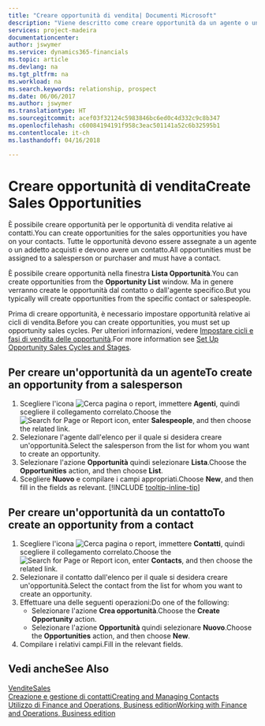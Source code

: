```yaml
---
title: "Creare opportunità di vendita| Documenti Microsoft"
description: "Viene descritto come creare opportunità da un agente o un contatto in Finance and Operations, Business edition."
services: project-madeira
documentationcenter: 
author: jswymer
ms.service: dynamics365-financials
ms.topic: article
ms.devlang: na
ms.tgt_pltfrm: na
ms.workload: na
ms.search.keywords: relationship, prospect
ms.date: 06/06/2017
ms.author: jswymer
ms.translationtype: HT
ms.sourcegitcommit: acef03f32124c5983846bc6ed0c4d332c9c8b347
ms.openlocfilehash: c60084194191f958c3eac501141a52c6b32595b1
ms.contentlocale: it-ch
ms.lasthandoff: 04/16/2018

---
```

# <a name="create-sales-opportunities"></a><span data-ttu-id="f111d-103">Creare opportunità di vendita</span><span class="sxs-lookup"><span data-stu-id="f111d-103">Create Sales Opportunities</span></span>
<span data-ttu-id="f111d-104">È possibile creare opportunità per le opportunità di vendita relative ai contatti.</span><span class="sxs-lookup"><span data-stu-id="f111d-104">You can create opportunities for the sales opportunities you have on your contacts.</span></span> <span data-ttu-id="f111d-105">Tutte le opportunità devono essere assegnate a un agente o un addetto acquisti e devono avere un contatto.</span><span class="sxs-lookup"><span data-stu-id="f111d-105">All opportunities must be assigned to a salesperson or purchaser and must have a contact.</span></span>

<span data-ttu-id="f111d-106">È possibile creare opportunità nella finestra **Lista Opportunità**.</span><span class="sxs-lookup"><span data-stu-id="f111d-106">You can create opportunities from the **Opportunity List** window.</span></span> <span data-ttu-id="f111d-107">Ma in genere verranno create le opportunità dal contatto o dall'agente specifico.</span><span class="sxs-lookup"><span data-stu-id="f111d-107">But you typically will create opportunities from the specific contact or salespeople.</span></span>

<span data-ttu-id="f111d-108">Prima di creare opportunità, è necessario impostare opportunità relative ai cicli di vendita.</span><span class="sxs-lookup"><span data-stu-id="f111d-108">Before you can create opportunities, you must set up opportunity sales cycles.</span></span> <span data-ttu-id="f111d-109">Per ulteriori informazioni, vedere [Impostare cicli e fasi di vendita delle opportunità](marketing-how-setup-opportunity-sales-cycles-stages.md).</span><span class="sxs-lookup"><span data-stu-id="f111d-109">For more information see [Set Up Opportunity Sales Cycles and Stages](marketing-how-setup-opportunity-sales-cycles-stages.md).</span></span>

## <a name="to-create-an-opportunity-from-a-salesperson"></a><span data-ttu-id="f111d-110">Per creare un'opportunità da un agente</span><span class="sxs-lookup"><span data-stu-id="f111d-110">To create an opportunity from a salesperson</span></span>
1. <span data-ttu-id="f111d-111">Scegliere l'icona ![Cerca pagina o report](media/ui-search/search_small.png "icona Cerca pagina o report"), immettere **Agenti**, quindi scegliere il collegamento correlato.</span><span class="sxs-lookup"><span data-stu-id="f111d-111">Choose the ![Search for Page or Report](media/ui-search/search_small.png "Search for Page or Report icon") icon, enter **Salespeople**, and then choose the related link.</span></span>
2. <span data-ttu-id="f111d-112">Selezionare l'agente dall'elenco per il quale si desidera creare un'opportunità.</span><span class="sxs-lookup"><span data-stu-id="f111d-112">Select the salesperson from the list for whom you want to create an opportunity.</span></span>
3. <span data-ttu-id="f111d-113">Selezionare l'azione **Opportunità** quindi selezionare **Lista**.</span><span class="sxs-lookup"><span data-stu-id="f111d-113">Choose the **Opportunities** action, and then choose **List**.</span></span>
4. <span data-ttu-id="f111d-114">Scegliere **Nuovo** e compilare i campi appropriati.</span><span class="sxs-lookup"><span data-stu-id="f111d-114">Choose **New**, and then fill in the fields as relevant.</span></span> [!INCLUDE [tooltip-inline-tip](includes/tooltip-inline-tip_md.md)]  



## <a name="to-create-an-opportunity-from-a-contact"></a><span data-ttu-id="f111d-115">Per creare un'opportunità da un contatto</span><span class="sxs-lookup"><span data-stu-id="f111d-115">To create an opportunity from a contact</span></span>
1. <span data-ttu-id="f111d-116">Scegliere l'icona ![Cerca pagina o report](media/ui-search/search_small.png "icona Cerca pagina o report"), immettere **Contatti**, quindi scegliere il collegamento correlato.</span><span class="sxs-lookup"><span data-stu-id="f111d-116">Choose the ![Search for Page or Report](media/ui-search/search_small.png "Search for Page or Report icon") icon, enter **Contacts**, and then choose the related link.</span></span>
2. <span data-ttu-id="f111d-117">Selezionare il contatto dall'elenco per il quale si desidera creare un'opportunità.</span><span class="sxs-lookup"><span data-stu-id="f111d-117">Select the contact from the list for whom you want to create an opportunity.</span></span>
3. <span data-ttu-id="f111d-118">Effettuare una delle seguenti operazioni:</span><span class="sxs-lookup"><span data-stu-id="f111d-118">Do one of the following:</span></span>
   * <span data-ttu-id="f111d-119">Selezionare l'azione **Crea opportunità**.</span><span class="sxs-lookup"><span data-stu-id="f111d-119">Choose the **Create Opportunity** action.</span></span>
   * <span data-ttu-id="f111d-120">Selezionare l'azione **Opportunità** quindi selezionare **Nuovo**.</span><span class="sxs-lookup"><span data-stu-id="f111d-120">Choose the  **Opportunities** action, and then choose **New**.</span></span>
4. <span data-ttu-id="f111d-121">Compilare i relativi campi.</span><span class="sxs-lookup"><span data-stu-id="f111d-121">Fill in the relevant fields.</span></span>

## <a name="see-also"></a><span data-ttu-id="f111d-122">Vedi anche</span><span class="sxs-lookup"><span data-stu-id="f111d-122">See Also</span></span>
[<span data-ttu-id="f111d-123">Vendite</span><span class="sxs-lookup"><span data-stu-id="f111d-123">Sales</span></span>](sales-manage-sales.md)  
[<span data-ttu-id="f111d-124">Creazione e gestione di contatti</span><span class="sxs-lookup"><span data-stu-id="f111d-124">Creating and Managing Contacts</span></span>](marketing-contacts.md)  
[<span data-ttu-id="f111d-125">Utilizzo di Finance and Operations, Business edition</span><span class="sxs-lookup"><span data-stu-id="f111d-125">Working with Finance and Operations, Business edition</span></span>](ui-work-product.md)

